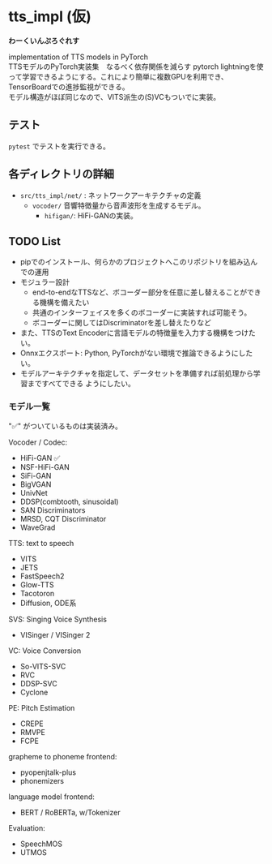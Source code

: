 # tts_impl (仮)
**わーくいんぷろぐれす**

implementation of TTS models in PyTorch  
TTSモデルのPyTorch実装集　なるべく依存関係を減らす
pytorch lightningを使って学習できるようにする。これにより簡単に複数GPUを利用でき、TensorBoardでの進捗監視ができる。  
モデル構造がほぼ同じなので、VITS派生の(S)VCもついでに実装。


## テスト
`pytest` でテストを実行できる。

## 各ディレクトリの詳細
- `src/tts_impl/net/` : ネットワークアーキテクチャの定義
    - `vocoder/` 音響特徴量から音声波形を生成するモデル。
        - `hifigan/`: HiFi-GANの実装。

## TODO List
- pipでのインストール、何らかのプロジェクトへこのリポジトリを組み込んでの運用
- モジュラー設計
    - end-to-endなTTSなど、ボコーダー部分を任意に差し替えることができる機構を備えたい
    - 共通のインターフェイスを多くのボコーダーに実装すれば可能そう。
    - ボコーダーに関してはDiscriminatorを差し替えたりなど
- また、TTSのText Encoderに言語モデルの特徴量を入力する機構をつけたい。
- Onnxエクスポート: Python, PyTorchがない環境で推論できるようにしたい。
- モデルアーキテクチャを指定して、データセットを準備すれば前処理から学習まですべてできる
ようにしたい。


### モデル一覧
"✅" がついているものは実装済み。

Vocoder / Codec:
- HiFi-GAN ✅
- NSF-HiFi-GAN
- SiFi-GAN
- BigVGAN
- UnivNet
- DDSP(combtooth, sinusoidal)
- SAN Discriminators
- MRSD, CQT Discriminator
- WaveGrad

TTS: text to speech
- VITS
- JETS
- FastSpeech2
- Glow-TTS
- Tacotoron
- Diffusion, ODE系

SVS: Singing Voice Synthesis
- VISinger / VISinger 2

VC: Voice Conversion
- So-VITS-SVC
- RVC
- DDSP-SVC
- Cyclone

PE: Pitch Estimation
- CREPE
- RMVPE
- FCPE

grapheme to phoneme frontend: 
- pyopenjtalk-plus
- phonemizers

language model frontend:
- BERT / RoBERTa, w/Tokenizer

Evaluation:
- SpeechMOS
- UTMOS